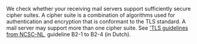We check whether your receiving mail servers support sufficiently secure cipher suites. A cipher suite is a combination of algorithms used for authentication and encryption that is conformant to the TLS standard. A mail server may support more than one cipher suite. See ['TLS guidelines from NCSC-NL](https://www.ncsc.nl/actueel/whitepapers/ict-beveiligingsrichtlijnen-voor-transport-layer-security-tls.html), guideline B2-1 to B2-4 (in Dutch).

